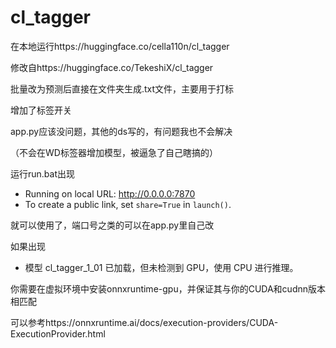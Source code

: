 # cl_tagger
在本地运行https://huggingface.co/cella110n/cl_tagger

修改自https://huggingface.co/TekeshiX/cl_tagger

批量改为预测后直接在文件夹生成.txt文件，主要用于打标

增加了标签开关

app.py应该没问题，其他的ds写的，有问题我也不会解决

（不会在WD标签器增加模型，被逼急了自己瞎搞的）

运行run.bat出现

* Running on local URL:  http://0.0.0.0:7870
* To create a public link, set `share=True` in `launch()`.

就可以使用了，端口号之类的可以在app.py里自己改

如果出现

* 模型 cl_tagger_1_01 已加载，但未检测到 GPU，使用 CPU 进行推理。

你需要在虚拟环境中安装onnxruntime-gpu，并保证其与你的CUDA和cudnn版本相匹配

可以参考https://onnxruntime.ai/docs/execution-providers/CUDA-ExecutionProvider.html
